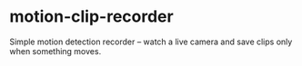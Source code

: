 # motion-clip-recorder
Simple motion detection recorder – watch a live camera and save clips only when something moves.
